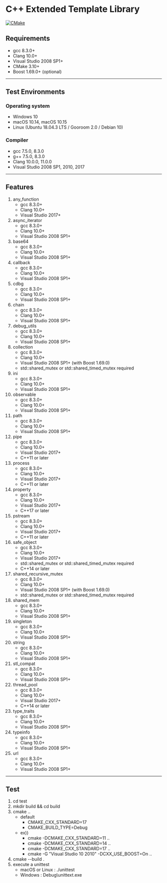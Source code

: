 # C++ Extended Template Library

[![CMake](https://github.com/ntoskrnl7/ext/actions/workflows/cmake.yml/badge.svg)](https://github.com/ntoskrnl7/ext/actions/workflows/cmake.yml)

## Requirements

- gcc 8.3.0+
- Clang 10.0+
- Visual Studio 2008 SP1+
- CMake 3.10+
- Boost 1.69.0+ (optional)

---

## Test Environments

### Operating system

- Windows 10
- macOS 10.14, macOS 10.15
- Linux (Ubuntu 18.04.3 LTS / Gooroom 2.0 / Debian 10)

### Compiler

- gcc 7.5.0, 8.3.0
- g++ 7.5.0, 8.3.0
- Clang 10.0.0, 11.0.0
- Visual Studio 2008 SP1, 2010, 2017

---

## Features

1. any_function
   - gcc 8.3.0+
   - Clang 10.0+
   - Visual Studio 2017+
2. async_iterator
   - gcc 8.3.0+
   - Clang 10.0+
   - Visual Studio 2008 SP1+
3. base64
   - gcc 8.3.0+
   - Clang 10.0+
   - Visual Studio 2008 SP1+
4. callback
   - gcc 8.3.0+
   - Clang 10.0+
   - Visual Studio 2008 SP1+
5. cdbg
   - gcc 8.3.0+
   - Clang 10.0+
   - Visual Studio 2008 SP1+
6. chain
   - gcc 8.3.0+
   - Clang 10.0+
   - Visual Studio 2008 SP1+
7. debug_utils
   - gcc 8.3.0+
   - Clang 10.0+
   - Visual Studio 2008 SP1+
8. collection
   - gcc 8.3.0+
   - Clang 10.0+
   - Visual Studio 2008 SP1+ (with Boost 1.69.0)
   - std::shared_mutex or std::shared_timed_mutex required
9. ini
   - gcc 8.3.0+
   - Clang 10.0+
   - Visual Studio 2008 SP1+
10. observable
    - gcc 8.3.0+
    - Clang 10.0+
    - Visual Studio 2008 SP1+
11. path
    - gcc 8.3.0+
    - Clang 10.0+
    - Visual Studio 2008 SP1+
12. pipe
    - gcc 8.3.0+
    - Clang 10.0+
    - Visual Studio 2017+
    - C++11 or later
13. process
    - gcc 8.3.0+
    - Clang 10.0+
    - Visual Studio 2017+
    - C++11 or later
14. property
    - gcc 8.3.0+
    - Clang 10.0+
    - Visual Studio 2017+
    - C++17 or later
15. pstream
    - gcc 8.3.0+
    - Clang 10.0+
    - Visual Studio 2017+
    - C++11 or later
16. safe_object
    - gcc 8.3.0+
    - Clang 10.0+
    - Visual Studio 2017+
    - std::shared_mutex or std::shared_timed_mutex required
    - C++14 or later
17. shared_recursive_mutex
    - gcc 8.3.0+
    - Clang 10.0+
    - Visual Studio 2008 SP1+ (with Boost 1.69.0)
    - std::shared_mutex or std::shared_timed_mutex required
18. shared_mem
    - gcc 8.3.0+
    - Clang 10.0+
    - Visual Studio 2008 SP1+
19. singleton
    - gcc 8.3.0+
    - Clang 10.0+
    - Visual Studio 2008 SP1+
20. string
    - gcc 8.3.0+
    - Clang 10.0+
    - Visual Studio 2008 SP1+
21. stl_compat
    - gcc 8.3.0+
    - Clang 10.0+
    - Visual Studio 2008 SP1+
22. thread_pool
    - gcc 8.3.0+
    - Clang 10.0+
    - Visual Studio 2017+
    - C++14 or later
23. type_traits
    - gcc 8.3.0+
    - Clang 10.0+
    - Visual Studio 2008 SP1+
24. typeinfo
    - gcc 8.3.0+
    - Clang 10.0+
    - Visual Studio 2008 SP1+
25. url
    - gcc 8.3.0+
    - Clang 10.0+
    - Visual Studio 2008 SP1+

---

## Test

1. cd test
2. mkdir build && cd build
3. cmake ..
   - default
     - CMAKE_CXX_STANDARD=17
     - CMAKE_BUILD_TYPE=Debug
   - ex))
     - cmake -DCMAKE_CXX_STANDARD=11  ..
     - cmake -DCMAKE_CXX_STANDARD=14  ..
     - cmake -DCMAKE_CXX_STANDARD=17  ..
     - cmake -G "Visual Studio 10 2010" -DCXX_USE_BOOST=On ..
4. cmake --build .
5. execute a unittest
   - macOS or Linux : ./unittest
   - Windows : Debug\unittext.exe
